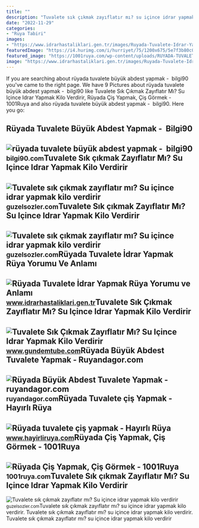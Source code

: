 ```yaml
---
title: ""
description: "Tuvalete sık çıkmak zayıflatır mı? su içince idrar yapmak kilo verdirir"
date: "2022-11-29"
categories:
- "Ruya Tabiri"
images:
- "https://www.idrarhastaliklari.gen.tr/images/Ruyada-Tuvalete-Idrar-Yapmak-39.gif"
featuredImage: "https://i4.hurimg.com/i/hurriyet/75/1200x675/5e7f3b80c03c0e2b60e2516f.jpg"
featured_image: "https://1001ruya.com/wp-content/uploads/RUYADA-TUVALET-GORMEK-YAPMAK-BUYUK-ABDESTINI-YAPMAK-Ruyada-Minibus-Gormek-Binmek-1024x576.jpg"
image: "https://www.idrarhastaliklari.gen.tr/images/Ruyada-Tuvalete-Idrar-Yapmak-39.gif"
---
```


If you are searching about rüyada tuvalete büyük abdest yapmak - ️ bilgi90 you've came to the right page. We have 9 Pictures about rüyada tuvalete büyük abdest yapmak - ️ bilgi90 like Tuvalete Sık Çıkmak Zayıflatır Mı? Su Içince Idrar Yapmak Kilo Verdirir, Rüyada Çiş Yapmak, Çiş Görmek - 1001Ruya and also rüyada tuvalete büyük abdest yapmak - ️ bilgi90. Here you go:

Rüyada Tuvalete Büyük Abdest Yapmak - ️ Bilgi90
-----------------------------------------------

 ![rüyada tuvalete büyük abdest yapmak - ️ bilgi90](https://i4.hurimg.com/i/hurriyet/75/1200x675/5e7f3b80c03c0e2b60e2516f.jpg) <small>bilgi90.com</small>Tuvalete Sık çıkmak Zayıflatır Mı? Su Içince Idrar Yapmak Kilo Verdirir
-----------------------------------------------------------------------

 ![Tuvalete sık çıkmak zayıflatır mı? Su içince idrar yapmak kilo verdirir](https://guzelsozler.com/wp-content/uploads/2021/12/tuvalete-sik-cikmak-zayiflatir-mi-su-icince-idrar-yapmak-kilo-verdirir-mi-diyette-idrara-cikma-2-F8Mu8Hu8.jpg) <small>guzelsozler.com</small>Tuvalete Sık çıkmak Zayıflatır Mı? Su Içince Idrar Yapmak Kilo Verdirir
-----------------------------------------------------------------------

 ![Tuvalete sık çıkmak zayıflatır mı? Su içince idrar yapmak kilo verdirir](https://guzelsozler.com/wp-content/uploads/2022/01/tuvalete-sik-cikmak-zayiflatir-mi-su-icince-idrar-yapmak-kilo-verdirir-mi-Ba37xTLG-696x464.jpg) <small>guzelsozler.com</small>Rüyada Tuvalete İdrar Yapmak Rüya Yorumu Ve Anlamı
--------------------------------------------------

 ![Rüyada Tuvalete İdrar Yapmak Rüya Yorumu ve Anlamı](https://www.idrarhastaliklari.gen.tr/images/Ruyada-Tuvalete-Idrar-Yapmak-39.gif) <small>www.idrarhastaliklari.gen.tr</small>Tuvalete Sık Çıkmak Zayıflatır Mı? Su Içince Idrar Yapmak Kilo Verdirir
-----------------------------------------------------------------------

 ![Tuvalete Sık Çıkmak Zayıflatır Mı? Su Içince Idrar Yapmak Kilo Verdirir](https://www.gundemtube.com/wp-content/uploads/2021/07/tuvalete-sik-cikmak-zayiflatir-mi-su-icince-idrar-yapmak-kilo-verdirir-mi-FnPwmvu5.jpg) <small>www.gundemtube.com</small>Rüyada Büyük Abdest Tuvalete Yapmak - Ruyandagor.com
----------------------------------------------------

 ![Rüyada Büyük Abdest Tuvalete Yapmak - ruyandagor.com](https://images.ruyandagor.com/2017/04/tuvalete-buyuk-abdest-yapmak-1944.jpg) <small>ruyandagor.com</small>Rüyada Tuvalete çiş Yapmak - Hayırlı Rüya
-----------------------------------------

 ![Rüyada tuvalete çiş yapmak - Hayırlı Rüya](https://www.hayirliruya.com/wp-content/uploads/ruya-249.jpg) <small>www.hayirliruya.com</small>Rüyada Çiş Yapmak, Çiş Görmek - 1001Ruya
----------------------------------------

 ![Rüyada Çiş Yapmak, Çiş Görmek - 1001Ruya](https://1001ruya.com/wp-content/uploads/RUYADA-TUVALET-GORMEK-YAPMAK-BUYUK-ABDESTINI-YAPMAK-Ruyada-Minibus-Gormek-Binmek-1024x576.jpg) <small>1001ruya.com</small>Tuvalete Sık çıkmak Zayıflatır Mı? Su Içince Idrar Yapmak Kilo Verdirir
-----------------------------------------------------------------------

 ![Tuvalete sık çıkmak zayıflatır mı? Su içince idrar yapmak kilo verdirir](https://guzelsozler.com/wp-content/uploads/2021/12/tuvalete-sik-cikmak-zayiflatir-mi-su-icince-idrar-yapmak-kilo-verdirir-mi-diyette-idrara-cikma-1-r8DGyJaZ.jpg) <small>guzelsozler.com</small>Tuvalete sık çıkmak zayıflatır mı? su içince idrar yapmak kilo verdirir. Tuvalete sık çıkmak zayıflatır mı? su içince idrar yapmak kilo verdirir. Tuvalete sık çıkmak zayıflatır mı? su içince idrar yapmak kilo verdirir
